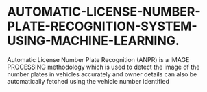 # AUTOMATIC-LICENSE-NUMBER-PLATE-RECOGNITION-SYSTEM-USING-MACHINE-LEARNING.
Automatic License Number Plate Recognition (ANPR) is a IMAGE PROCESSING methodology which is used to detect the image of the number plates in vehicles accurately and owner details can also be automatically fetched using the vehicle number identified
